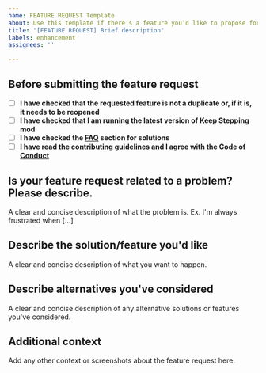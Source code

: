```yaml
---
name: FEATURE REQUEST Template
about: Use this template if there’s a feature you’d like to propose for the project.
title: "[FEATURE REQUEST] Brief description"
labels: enhancement
assignees: ''

---
```


## Before submitting the feature request

- [ ] **I have checked that the requested feature is not a duplicate or, if it is, it needs to be reopened**
- [ ] **I have checked that I am running the latest version of Keep Stepping mod**
- [ ] **I have checked the [FAQ](https://github.com/CERBON-s-Comissions/Keep-Stepping/blob/master/FAQ.md) section for solutions**
- [ ] **I have read the [contributing guidelines](https://github.com/CERBON-s-Comissions/Keep-Stepping/blob/master/CONTRIBUTING.md#feature-requests) and I agree with the [Code of Conduct](https://github.com/CERBON-s-Comissions/Keep-Stepping/blob/master/CODE_OF_CONDUCT.md)**

## Is your feature request related to a problem? Please describe.

A clear and concise description of what the problem is. Ex. I'm always frustrated when [...]

## Describe the solution/feature you'd like

A clear and concise description of what you want to happen.

## Describe alternatives you've considered
A clear and concise description of any alternative solutions or features you've considered.

## Additional context
Add any other context or screenshots about the feature request here.
